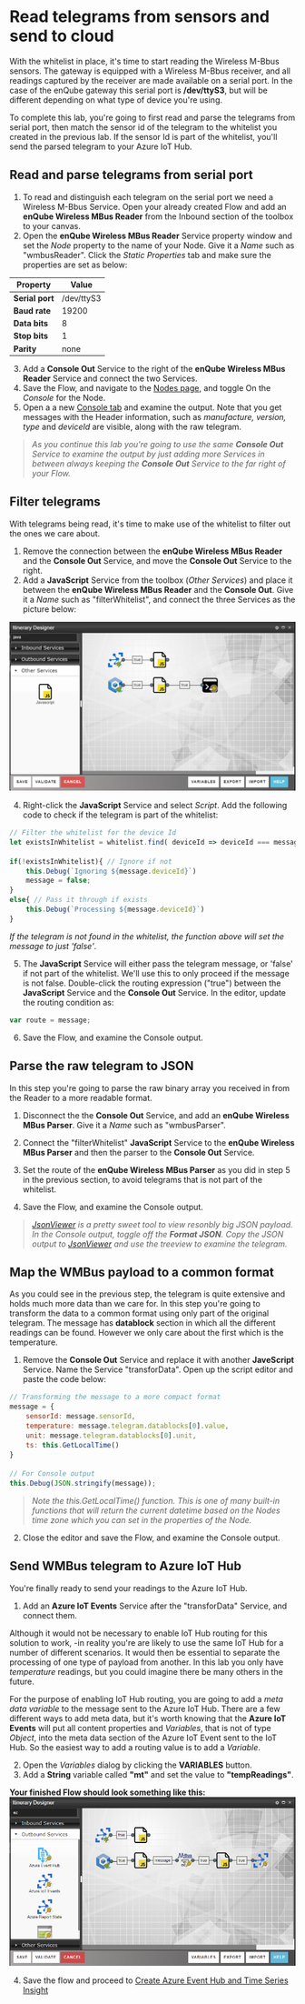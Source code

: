 
# Read telegrams from sensors and send to cloud

With the whitelist in place, it's time to start reading the Wireless M-Bbus sensors. The gateway is equipped with a Wireless M-Bbus receiver, and all readings captured by the receiver are made available on a serial port. In the case of the enQube gateway this serial port is **/dev/ttyS3**, but will be different depending on what type of device you're using.

To complete this lab, you're going to first read and parse the telegrams from serial port, then match the sensor id of the telegram to the whitelist you created in the previous lab. If the sensor Id is part of the whitelist, you'll send the parsed telegram to your Azure IoT Hub. 

## Read and parse telegrams from serial port

1. To read and distinguish each telegram on the serial port we need a Wireless M-Bbus Service. Open your already created Flow and add an **enQube Wireless MBus Reader** from the Inbound section of the toolbox to your canvas. 
2. Open the **enQube Wireless MBus Reader** Service property window and set the *Node* property to the name of your Node. Give it a *Name* such as "wmbusReader". Click the *Static Properties* tab and make sure the properties are set as below:

| Property | Value |
|-------|--------|
| **Serial port** | /dev/ttyS3 |
| **Baud rate** | 19200 |
| **Data bits** | 8 |
| **Stop bits** | 1 |
| **Parity** | none |

3. Add a **Console Out** Service to the right of the **enQube Wireless MBus Reader** Service and connect the two Services. 
4. Save the Flow, and navigate to the [Nodes page](https://microservicebus.com/Nodes), and toggle On the *Console* for the Node.
5. Open a a new [Console tab](https://microservicebus.com/console) and examine the output. Note that you get messages with the Header information, such as *manufacture, version, type* and *deviceId* are visible, along with the raw telegram.

> *As you continue this lab you're going to use the same **Console Out** Service to examine the output by just adding more Services in between always keeping the **Console Out** Service to the far right of your Flow.*

## Filter telegrams
With telegrams being read, it's time to make use of the whitelist to filter out the ones we care about.

1. Remove the connection between the **enQube Wireless MBus Reader** and the **Console Out** Service, and move the **Console Out** Service to the right.
3. Add a **JavaScript** Service from the toolbox (*Other Services*) and place it between the **enQube Wireless MBus Reader** and the **Console Out**. Give it a *Name* such as "filterWhitelist",  and connect the three Services as the picture below:

<img src="./img/read-telegrams-1.png"/>


4. Right-click the **JavaScript** Service and select *Script*. Add the following code to check if the telegram is part of the whitelist:

```javascript
// Filter the whitelist for the device Id
let existsInWhitelist = whitelist.find( deviceId => deviceId === message.deviceId );

if(!existsInWhitelist){ // Ignore if not
    this.Debug(`Ignoring ${message.deviceId}`)
    message = false;
}
else{ // Pass it through if exists
    this.Debug(`Processing ${message.deviceId}`)
}
```
*If the telegram is not found in the whitelist, the function above will set the message to just 'false'*. 

5. The **JavaScript** Service will either pass the telegram message, or 'false' if not part of the whitelist. We'll use this to only proceed if the message is not false. Double-click the routing expression ("true") between the **JavaScript** Service and the **Console Out** Service. In the editor, update the routing condition as:

```javascript
var route = message;
```

6. Save the Flow, and examine the Console output.

## Parse the raw telegram to JSON

In this step you're going to parse the raw binary array you received in from the Reader to a more readable format.

1. Disconnect the  the **Console Out** Service, and add an **enQube Wireless MBus Parser**. Give it a *Name* such as "wmbusParser".

2. Connect the "filterWhitelist" **JavaScript** Service to the **enQube Wireless MBus Parser** and then the parser to the **Console Out** Service.

3. Set the route of the **enQube Wireless MBus Parser** as you did in step 5 in the previous section, to avoid telegrams that is not part of the whitelist.  

4. Save the Flow, and examine the Console output.

> *[JsonViewer](http://jsonviewer.stack.hu/) is a pretty sweet tool to view resonbly big JSON payload. In the Console output, toggle off the **Format JSON**. Copy the JSON output to [JsonViewer](http://jsonviewer.stack.hu/) and use the treeview to examine the telegram.*

## Map the WMBus payload to a common format 

As you could see in the previous step, the telegram is quite extensive and holds much more data than we care for. In this step you're going to transform the data to a common format using only part of the original telegram. The message has **datablock** section in which all the different readings can be found. However we only care about the first which is the temperature.

1. Remove the **Console Out** Service and replace it with another **JaveScript** Service. Name the Service "transforData". Open up the script editor and paste the code below:

```javascript
// Transforming the message to a more compact format
message = {
    sensorId: message.sensorId,
    temperature: message.telegram.datablocks[0].value,
    unit: message.telegram.datablocks[0].unit,
    ts: this.GetLocalTime()
}

// For Console output
this.Debug(JSON.stringify(message));
```
> *Note the *this.GetLocalTime()* function. This is one of many built-in functions that will return the current datetime based on the Nodes time zone which you can set in the properties of the Node.*

2. Close the editor and save the Flow, and examine the Console output.

## Send WMBus telegram to Azure IoT Hub

You're finally ready to send your readings to the Azure IoT Hub. 
1. Add an **Azure IoT Events** Service after the "transforData" Service, and connect them.

Although it would not be necessary to enable IoT Hub routing for this solution to work, -in reality you're are likely to use the same IoT Hub for a number of different scenarios. It would then be essential to separate the processing of one type of payload from another. In this lab you only have *temperature* readings, but you could imagine there be many others in the future.

For the purpose of enabling IoT Hub routing, you are going to add a *meta data variable* to the message sent to the Azure IoT Hub. There are a few different ways to add meta data, but it's worth knowing that the **Azure IoT Events** will put all content properties and *Variables*, that is not of type *Object*, into the meta data section of the Azure IoT Event sent to the IoT Hub. So the easiest way to add a routing value is to add a *Variable*.

2. Open the *Variables* dialog by clicking the **VARIABLES** button.
3. Add a **String** variable called **"mt"** and set the value to **"tempReadings"**.


**Your finished Flow should look something like this:**
<img src="./img/read-telegrams-2.png"/>

4. Save the flow and proceed to [Create Azure Event Hub and Time Series Insight](./Day_2_Integrate_with_tsi.md)
